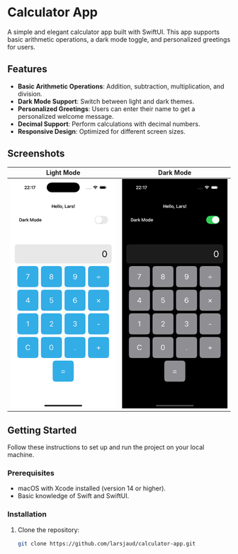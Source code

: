 # Calculator App

A simple and elegant calculator app built with SwiftUI. This app supports basic arithmetic operations, a dark mode toggle, and personalized greetings for users.

## Features

- **Basic Arithmetic Operations**: Addition, subtraction, multiplication, and division.
- **Dark Mode Support**: Switch between light and dark themes.
- **Personalized Greetings**: Users can enter their name to get a personalized welcome message.
- **Decimal Support**: Perform calculations with decimal numbers.
- **Responsive Design**: Optimized for different screen sizes.

## Screenshots

| Light Mode                           | Dark Mode                           |
|--------------------------------------|-------------------------------------|
| <img src="calculator/Assets.xcassets/light.imageset/light.png" width="300" /> | <img src="calculator/Assets.xcassets/dark.imageset/dark.png" width="300" /> |



## Getting Started

Follow these instructions to set up and run the project on your local machine.

### Prerequisites

- macOS with Xcode installed (version 14 or higher).
- Basic knowledge of Swift and SwiftUI.

### Installation

1. Clone the repository:
   ```bash
   git clone https://github.com/larsjaud/calculator-app.git

